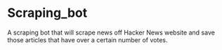 # Scraping_bot
A scraping bot that will scrape news off Hacker News website and save those articles that have over a certain number of votes.
